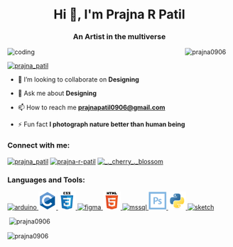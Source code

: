 <h1 align="center">Hi 👋, I'm Prajna R Patil</h1>
<h3 align="center">An Artist in the multiverse</h3>
<img allign="right" alt="coding"  width="400"  src="https://res.cloudinary.com/practicaldev/image/fetch/s--2bZIjPGC--/c_limit%2Cf_auto%2Cfl_progressive%2Cq_66%2Cw_880/https://dev-to-uploads.s3.amazonaws.com/i/d4tvukbt5mra37cvwklk.gif"
<p align="left"> <img src="https://komarev.com/ghpvc/?username=prajna0906&label=Profile%20views&color=0e75b6&style=flat" alt="prajna0906" /> </p>

<p align="left"> <a href="https://twitter.com/prajna_patil" target="blank"><img src="https://img.shields.io/twitter/follow/prajna_patil?logo=twitter&style=for-the-badge" alt="prajna_patil" /></a> </p>

- 👯 I’m looking to collaborate on **Designing**

- 💬 Ask me about **Designing**

- 📫 How to reach me **prajnapatil0906@gmail.com**

- ⚡ Fun fact **I photograph nature better than human being**

<h3 align="left">Connect with me:</h3>
<p align="left">
<a href="https://twitter.com/prajna_patil" target="blank"><img align="center" src="https://raw.githubusercontent.com/rahuldkjain/github-profile-readme-generator/master/src/images/icons/Social/twitter.svg" alt="prajna_patil" height="30" width="40" /></a>
<a href="https://linkedin.com/in/prajna-r-patil" target="blank"><img align="center" src="https://raw.githubusercontent.com/rahuldkjain/github-profile-readme-generator/master/src/images/icons/Social/linked-in-alt.svg" alt="prajna-r-patil" height="30" width="40" /></a>
<a href="https://instagram.com/_._cherry_._blossom" target="blank"><img align="center" src="https://raw.githubusercontent.com/rahuldkjain/github-profile-readme-generator/master/src/images/icons/Social/instagram.svg" alt="_._cherry_._blossom" height="30" width="40" /></a>
</p>

<h3 align="left">Languages and Tools:</h3>
<p align="left"> <a href="https://www.arduino.cc/" target="_blank" rel="noreferrer"> <img src="https://cdn.worldvectorlogo.com/logos/arduino-1.svg" alt="arduino" width="40" height="40"/> </a> <a href="https://www.cprogramming.com/" target="_blank" rel="noreferrer"> <img src="https://raw.githubusercontent.com/devicons/devicon/master/icons/c/c-original.svg" alt="c" width="40" height="40"/> </a> <a href="https://www.w3schools.com/css/" target="_blank" rel="noreferrer"> <img src="https://raw.githubusercontent.com/devicons/devicon/master/icons/css3/css3-original-wordmark.svg" alt="css3" width="40" height="40"/> </a> <a href="https://www.figma.com/" target="_blank" rel="noreferrer"> <img src="https://www.vectorlogo.zone/logos/figma/figma-icon.svg" alt="figma" width="40" height="40"/> </a> <a href="https://www.w3.org/html/" target="_blank" rel="noreferrer"> <img src="https://raw.githubusercontent.com/devicons/devicon/master/icons/html5/html5-original-wordmark.svg" alt="html5" width="40" height="40"/> </a> <a href="https://www.microsoft.com/en-us/sql-server" target="_blank" rel="noreferrer"> <img src="https://www.svgrepo.com/show/303229/microsoft-sql-server-logo.svg" alt="mssql" width="40" height="40"/> </a> <a href="https://www.photoshop.com/en" target="_blank" rel="noreferrer"> <img src="https://raw.githubusercontent.com/devicons/devicon/master/icons/photoshop/photoshop-line.svg" alt="photoshop" width="40" height="40"/> </a> <a href="https://www.python.org" target="_blank" rel="noreferrer"> <img src="https://raw.githubusercontent.com/devicons/devicon/master/icons/python/python-original.svg" alt="python" width="40" height="40"/> </a> <a href="https://www.sketch.com/" target="_blank" rel="noreferrer"> <img src="https://www.vectorlogo.zone/logos/sketchapp/sketchapp-icon.svg" alt="sketch" width="40" height="40"/> </a> </p>

<p>&nbsp;<img align="center" src="https://github-readme-stats.vercel.app/api?username=prajna0906&show_icons=true&locale=en" alt="prajna0906" /></p>

<p><img align="center" src="https://github-readme-streak-stats.herokuapp.com/?user=prajna0906&" alt="prajna0906" /></p>
